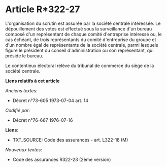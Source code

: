 # Article R*322-27

L'organisation du scrutin est assurée par la société centrale intéressée. Le dépouillement des votes est effectué sous la
surveillance d'un bureau composé d'un représentant de chaque comité d'entreprise intéressé ou, le cas échéant, de trois
représentants du comité d'entreprise du groupe et d'un nombre égal de représentants de la société centrale, parmi lesquels
figure le président du conseil d'administration ou son représentant, qui préside le bureau.

Le contentieux électoral relève du tribunal de commerce du siège de la société centrale.

**Liens relatifs à cet article**

_Anciens textes_:

  - Décret n°73-605 1973-07-04 art. 14

_Codifié par_:

  - Décret n°76-667 1976-07-16

**Liens**:

  - TXT_SOURCE: Code des assurances - art. L322-18 (M)

_Nouveaux textes_:

  - Code des assurances R322-23 (2ème version)
